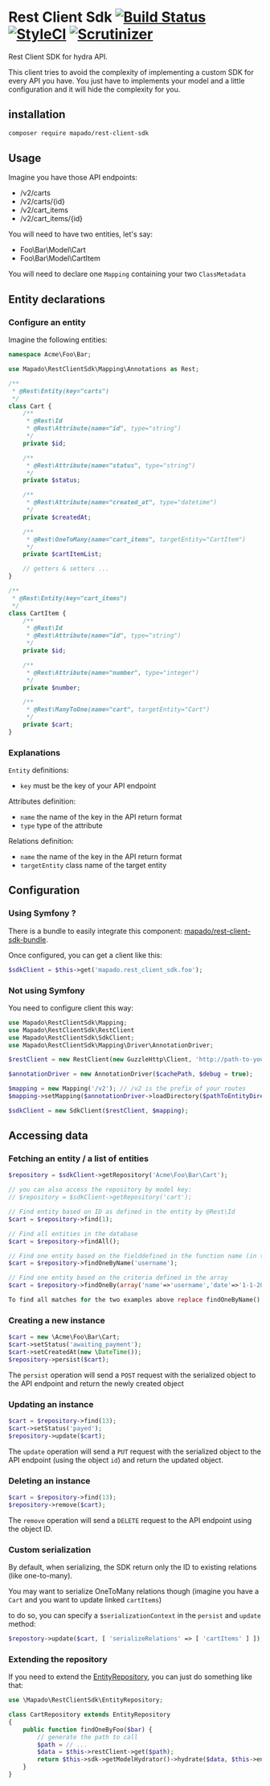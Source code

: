 Rest Client Sdk [![Build Status](https://travis-ci.org/mapado/rest-client-sdk.svg?branch=v0.18.2)](https://travis-ci.org/mapado/rest-client-sdk) [![StyleCI](https://styleci.io/repos/43553136/shield)](https://styleci.io/repos/43553136) [![Scrutinizer](https://scrutinizer-ci.com/g/mapado/rest-client-sdk/badges/quality-score.png?b=master)](https://scrutinizer-ci.com/g/mapado/rest-client-sdk/)
===========

Rest Client SDK for hydra API.

This client tries to avoid the complexity of implementing a custom SDK for every API you have.
You just have to implements your model and a little configuration and it will hide the complexity for you.

## installation
```sh
composer require mapado/rest-client-sdk
```

## Usage
Imagine you have those API endpoints:
  * /v2/carts
  * /v2/carts/{id}
  * /v2/cart_items
  * /v2/cart_items/{id}

You will need to have two entities, let's say:
  * Foo\Bar\Model\Cart
  * Foo\Bar\Model\CartItem

You will need to declare one `Mapping` containing your two `ClassMetadata`

## Entity declarations
### Configure an entity
Imagine the following entities:
```php
namespace Acme\Foo\Bar;

use Mapado\RestClientSdk\Mapping\Annotations as Rest;

/**
 * @Rest\Entity(key="carts")
 */
class Cart {
    /**
     * @Rest\Id
     * @Rest\Attribute(name="id", type="string")
     */
    private $id;

    /**
     * @Rest\Attribute(name="status", type="string")
     */
    private $status;

    /**
     * @Rest\Attribute(name="created_at", type="datetime")
     */
    private $createdAt;

    /**
     * @Rest\OneToMany(name="cart_items", targetEntity="CartItem")
     */
    private $cartItemList;

    // getters & setters ...
}

/**
 * @Rest\Entity(key="cart_items")
 */
class CartItem {
    /**
     * @Rest\Id
     * @Rest\Attribute(name="id", type="string")
     */
    private $id;

    /**
     * @Rest\Attribute(name="number", type="integer")
     */
    private $number;

    /**
     * @Rest\ManyToOne(name="cart", targetEntity="Cart")
     */
    private $cart;
}
```

### Explanations
`Entity` definitions:
  * `key` must be the key of your API endpoint

Attributes definition:
  * `name` the name of the key in the API return format
  * `type` type of the attribute

Relations definition:
  * `name` the name of the key in the API return format
  * `targetEntity` class name of the target entity

## Configuration
### Using Symfony ?
There is a bundle to easily integrate this component: [mapado/rest-client-sdk-bundle](https://github.com/mapado/rest-client-sdk-bundle).

Once configured, you can get a client like this:
```php
$sdkClient = $this->get('mapado.rest_client_sdk.foo');
```

### Not using Symfony
You need to configure client this way:
```php
use Mapado\RestClientSdk\Mapping;
use Mapado\RestClientSdk\RestClient
use Mapado\RestClientSdk\SdkClient;
use Mapado\RestClientSdk\Mapping\Driver\AnnotationDriver;

$restClient = new RestClient(new GuzzleHttp\Client, 'http://path-to-your-api.root');

$annotationDriver = new AnnotationDriver($cachePath, $debug = true);

$mapping = new Mapping('/v2'); // /v2 is the prefix of your routes
$mapping->setMapping($annotationDriver->loadDirectory($pathToEntityDirectory));

$sdkClient = new SdkClient($restClient, $mapping);
```

## Accessing data
### Fetching an entity / a list of entities
```php
$repository = $sdkClient->getRepository('Acme\Foo\Bar\Cart');

// you can also access the repository by model key:
// $repository = $sdkClient->getRepository('cart');

// Find entity based on ID as defined in the entity by @Rest\Id
$cart = $repository->find(1);

// Find all entities in the database
$cart = $repository->findAll();

// Find one entity based on the fielddefined in the function name (in this case <Name>)
$cart = $repository->findOneByName('username');

// Find one entity based on the criteria defined in the array
$cart = $repository->findOneBy(array('name'=>'username','date'=>'1-1-2016'));

To find all matches for the two examples above replace findOneByName() with findByName() and findOneBy() with findBy()
```

### Creating a new instance
```php
$cart = new \Acme\Foo\Bar\Cart;
$cart->setStatus('awaiting_payment');
$cart->setCreatedAt(new \DateTime());
$repository->persist($cart);
```

The `persist` operation will send a `POST` request with the serialized object to the API endpoint and return the newly created object

### Updating an instance
```php
$cart = $repository->find(13);
$cart->setStatus('payed');
$repository->update($cart);
```

The `update` operation will send a `PUT` request with the serialized object to the API endpoint (using the object `id`) and return the updated object.

### Deleting an instance
```php
$cart = $repository->find(13);
$repository->remove($cart);
```

The `remove` operation will send a `DELETE` request to the API endpoint using the object ID.

### Custom serialization
By default, when serializing, the SDK return only the ID to existing relations (like one-to-many).

You may want to serialize OneToMany relations though (imagine you have a `Cart` and you want to update linked `cartItems`)

to do so, you can specify a `$serializationContext` in the `persist` and `update` method:

```php
$repostory->update($cart, [ 'serializeRelations' => [ 'cartItems' ] ]);
```

### Extending the repository

If you need to extend the [EntityRepository](https://github.com/mapado/rest-client-sdk/blob/master/src/EntityRepository.php), you can just do something like that:

```php
use \Mapado\RestClientSdk\EntityRepository;

class CartRepository extends EntityRepository
{
    public function findOneByFoo($bar) {
        // generate the path to call
        $path = // ...
        $data = $this->restClient->get($path);
        return $this->sdk->getModelHydrator()->hydrate($data, $this->entityName); // hydrate for an entity, hydrateList for a list
    }
}
```
